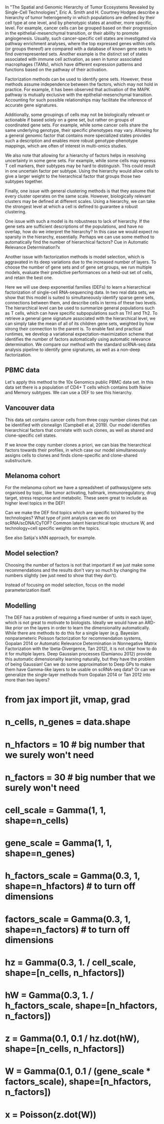 In "The Spatial and Genomic Hierarchy of Tumor Ecosystems Revealed by Single-Cell Technologies", Eric A. Smith and H. Courtney Hodges describe a hierarchy of tumor heterogeneity in which populations are defined by their cell type at one level, and by phenotypic states at another, more specific, level. For example, cancer cells can be grouped based on their progression in the epithelial-mesenchymal transition, or their ability to promote angiogenesis. Usually, such cancer-specific cell states are investigated via pathway enrichment analyses, where the top expressed genes within cells (or groups thereof) are compared with a database of known gene sets to find overrepresented sets. Another example is the distinct set of states associated with immune cell activation, as seen in tumor associated macrophages (TAMs), which have different expression patterns and functions based on the pathway of their activation.

Factorization methods can be used to identify gene sets. However, these methods assume independence between the factors, which may not hold in practice. For example, it has been observed that activation of the MAPK pathway is mutually exclusive with the epithelial-mesenchymal transition. Accounting for such possible relationships may facilitate the inference of accurate gene signatures.

Additionally, some groupings of cells may not be biologically relevant or actionable if based solely on a gene set, but rather on groups of coordinated gene sets. For example, while some cancer cells share the same underlying genotype, their specific phenotypes may vary. Allowing for a general genomic factor that contains more specialized states provides such a description and enables more robust genotype-phenotype mappings, which are often of interest in multi-omics studies.

We also note that allowing for a hierarchy of factors helps in resolving uncertainty in some gene sets. For example, while some cells may express T cell markers, their subtypes may be hard to distinguish. This could result in one uncertain factor per subtype. Using the hierarchy would allow cells to give a larger weight to the hierarchical factor that groups those two subtypes together.

Finally, one issue with general clustering methods is that they assume that every cluster operates on the same scale. However, biologically relevant clusters may be defined at different scales. Using a hierarchy, we can take the strongest level at which a cell is defined to guarantee a robust clustering.

One issue with such a model is its robustness to lack of hierarchy. If the gene sets are sufficient descriptions of the populations, and have no overlap, how do we interpret the hierarchy? In this case we would expect no sparsity in the hierarchy, essentially. Perhaps we can use some method to automatically find the number of hierarchical factors? Cue in Automatic Relevance Determination?x

Another issue with factorization methods is model selection, which is aggravated in its deep variations due to the increased number of layers. To choose the number of gene sets and of gene set groups, we run multiple models, evaluate their predictive performances on a held-out set of cells, and retain the best one.

Here we will use deep exponential families (DEFs) to learn a hierarchical factorization of single-cell RNA-sequencing data. In two real data sets, we show that this model is suited to simultaneously identify sparse gene sets, connections between them, and describe cells in terms of these two levels. The hierarchical level can be used to summarize general populations such as T cells, which can have specific subpopulations such as Th1 and Th2. To retrieve a general gene signature associated with the hierarchical level, we can simply take the mean of all of its children gene sets, weighted by how strong their connection to the parent is. To enable fast and practical runtimes, we develop a variational expectation-maximization scheme that identifies the number of factors automatically using automatic relevance determination. We compare our method with the standard scRNA-seq data analysis pipeline to identify gene signatures, as well as a non-deep factorization.

## PBMC data
Let's apply this method to the 10x Genomics public PBMC data set. In this data set there is a population of CD4+ T cells which contains both Naive and Memory subtypes. We can use a DEF to see this hierarchy.

## Vancouver data
This data set contains cancer cells from three copy number clones that can be identified with clonealign (Campbell et al, 2019). Our model identifies hierarchical factors that correlate with such clones, as well as shared and clone-specific cell states.

If we know the copy number clones a priori, we can bias the hierarchical factors towards their profiles, in which case our model simultaneously assigns cells to clones and finds clone-specific and clone-shared substructure.

## Melanoma cohort

For the melanoma cohort we have a spreadsheet of pathways/gene sets organised by topic, like tumor activating, hallmark, immunoregulatory, drug target, stress response and metabolic. These seem great to include as higher level topics in the DEF!

Can we make the DEF find topics which are specific to/shared by the technologies? What type of joint analysis can we do on scRNA/scDNA/CyTOF? Common latent hierarchical topic structure W, and technology+cell specific weights on the topics.

See also Satija's kNN approach, for example.

## Model selection?
Choosing the number of factors is not that important if we just make some recommendations and the results don't vary so much by changing the numbers slightly (we just need to show that they don't).

Instead of focusing on model selection, focus on the model parameterization itself.


## Modelling
The DEF has a problem of requiring a fixed number of units in each layer, which is not great to motivate to biologists. Ideally we would have an ARD-like prior on the layers in order to learn the dimensionality automatically. While there are methods to do this for a single layer (e.g. Bayesian nonparameteric Poisson factorization for recommendation systems, Gopalan 2014 or Automatic Relevance Determination in Nonnegative Matrix Factorization with the \beta-Divergence, Tan 2012), it is not clear how to do it for multiple layers. Deep Gaussian processes (Damianou 2012) provide this automatic dimensionality learning naturally, but they have the problem of being Gaussian! Can we do some approximation to Deep GPs to make them have Gamma-like layers to be usable on scRNA-seq data? Or can we generalize the single-layer methods from Gopalan 2014 or Tan 2012 into more than two layers?

# from jax import jit, vmap, grad
#
# n_cells, n_genes = data.shape
#
# n_hfactors = 10 # big number that we surely won't need
# n_factors = 30 # big number that we surely won't need
#
# cell_scale = Gamma(1, 1, shape=n_cells)
# gene_scale = Gamma(1, 1, shape=n_genes)
#
# h_factors_scale = Gamma(0.3, 1, shape=n_hfactors) # to turn off dimensions
# factors_scale = Gamma(0.3, 1, shape=n_factors) # to turn off dimensions
#
# hz = Gamma(0.3, 1. / cell_scale, shape=[n_cells, n_hfactors])
# hW = Gamma(0.3, 1. / h_factors_scale, shape=[n_hfactors, n_factors])
# z = Gamma(0.1, 0.1 / hz.dot(hW), shape=[n_cells, n_hfactors])
# W = Gamma(0.1, 0.1 / (gene_scale * factors_scale), shape=[n_hfactors, n_factors])
# x = Poisson(z.dot(W))
